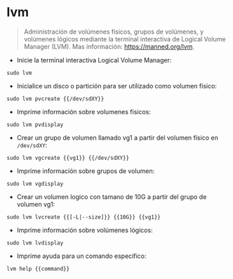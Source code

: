 # lvm

> Administración de volúmenes fisicos, grupos de volúmenes, y volúmenes lógicos mediante la terminal interactiva de Logical Volume Manager (LVM).
> Mas información: <https://manned.org/lvm>.

- Inicie la terminal interactiva Logical Volume Manager:

`sudo lvm`

- Inicialice un disco o partición para ser utilizado como volumen físico:

`sudo lvm pvcreate {{/dev/sdXY}}`

- Imprime información sobre volumenes fisicos:

`sudo lvm pvdisplay`

- Crear un grupo de volumen llamado vg1 a partir del volumen físico en `/dev/sdXY`:

`sudo lvm vgcreate {{vg1}} {{/dev/sdXY}}`

- Imprime información sobre grupos de volumen:

`sudo lvm vgdisplay`

- Crear un volumen logico con tamano de 10G a partir del grupo de volumen vg1:

`sudo lvm lvcreate {{[-L|--size]}} {{10G}} {{vg1}}`

- Imprime información sobre volúmenes lógicos:

`sudo lvm lvdisplay`

- Imprime ayuda para un comando específico:

`lvm help {{command}}`
